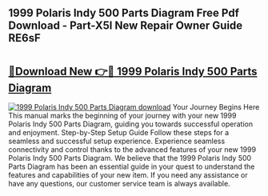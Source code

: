 ## 1999 Polaris Indy 500 Parts Diagram Free Pdf Download - Part-X5l New Repair Owner Guide RE6sF

# <h2><a href="http://dfm0l9w.blite.top/?on=1999+Polaris+Indy+500+Parts+Diagram">🔗Download New 👉🔴 1999 Polaris Indy 500 Parts Diagram</a></h2>

[![1999 Polaris Indy 500 Parts Diagram download](https://i.imgur.com/lujVjoI.png)](http://dfm0l9w.blite.top/?on=1999+Polaris+Indy+500+Parts+Diagram)
Your Journey Begins Here This manual marks the beginning of your journey with your new 1999 Polaris Indy 500 Parts Diagram, guiding you towards successful operation and enjoyment. Step-by-Step Setup Guide Follow these steps for a seamless and successful setup experience. Experience seamless connectivity and control thanks to the advanced features of your new 1999 Polaris Indy 500 Parts Diagram. We believe that the 1999 Polaris Indy 500 Parts Diagram has been an essential guide in your quest to understand the features and capabilities of your new item. If you need any assistance or have any questions, our customer service team is always available.
